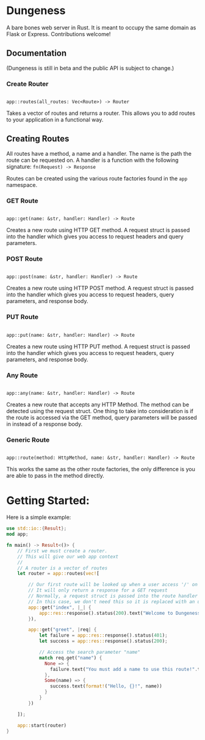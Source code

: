 # Dungeness

A bare bones web server in Rust. It is meant to occupy the same domain as Flask or Express. Contributions welcome!

## Documentation

(Dungeness is still in beta and the public API is subject to change.)

### Create Router

```

app::routes(all_routes: Vec<Route>) -> Router

```

Takes a vector of routes and returns a router.
This allows you to add routes to your application in a functional way.

## Creating Routes

All routes have a method, a name and a handler. The name is the path the route can be requested on. A handler is a function with the following signature:
`fn(Request) -> Response`

Routes can be created using the various route factories found in the `app` namespace.

### GET Route

```

app::get(name: &str, handler: Handler) -> Route

```

Creates a new route using HTTP GET method. A request struct is passed into the handler which gives you access to request headers and query parameters.

### POST Route

```

app::post(name: &str, handler: Handler) -> Route

```

Creates a new route using HTTP POST method. A request struct is passed into the handler which gives you access to request headers, query parameters, and response body.

### PUT Route

```

app::put(name: &str, handler: Handler) -> Route

```

Creates a new route using HTTP PUT method. A request struct is passed into the handler which gives you access to request headers, query parameters, and response body.

### Any Route

```

app::any(name: &str, handler: Handler) -> Route

```

Creates a new route that accepts any HTTP Method. The method can be detected using the request struct. One thing to take into consideration is if the route is accessed via the GET method, query parameters will be passed in instead of a response body.

### Generic Route

```

app::route(method: HttpMethod, name: &str, handler: Handler) -> Route

```

This works the same as the other route factories, the only difference is you are able to pass in the method directly.

# Getting Started:

Here is a simple example:

```rust
use std::io::{Result};
mod app;

fn main() -> Result<()> {
    // First we must create a router.
    // This will give our web app context
    //
    // A router is a vector of routes
    let router = app::routes(vec![

        // Our first route will be looked up when a user access '/' on the server
        // It will only return a response for a GET request
        // Normally, a request struct is passed into the route handler
        // In this case, we don't need this so it is replaced with an underscore
        app::get("index", |_| {
            app::res::response().status(200).text("Welcome to Dungeness!".to_string())
        }),

        app::get("greet", |req| {
            let failure = app::res::response().status(401);
            let success = app::res::response().status(200);

            // Access the search parameter "name"
            match req.get("name") {
              None => {
                failure.text("You must add a name to use this route!".to_string())
              },
              Some(name) => {
                success.text(format!("Hello, {}!", name))
              }
            }
        })

    ]);

    app::start(router)
}
```
